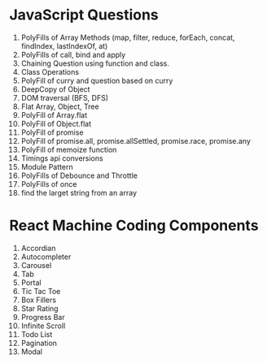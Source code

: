 # JavaScript Questions
1. PolyFills of Array Methods (map, filter, reduce, forEach, concat, findIndex, lastIndexOf, at)
2. PolyFills of call, bind and apply
3. Chaining Question using function and class.
4. Class Operations
5. PolyFill of curry and question based on curry
6. DeepCopy of Object
7. DOM traversal (BFS, DFS)
8. Flat Array, Object, Tree
9. PolyFill of Array.flat
10. PolyFill of Object.flat
11. PolyFill of promise
12. PolyFill of promise.all, promise.allSettled, promise.race, promise.any
13. PolyFill of memoize function
14. Timings api conversions
15. Module Pattern
16. PolyFills of Debounce and Throttle
17. PolyFills of once
18. find the larget string from an array


# React Machine Coding Components

1. Accordian
2. Autocompleter
3. Carousel
4. Tab
5. Portal
6. Tic Tac Toe
7. Box Fillers
8. Star Rating
9. Progress Bar
10. Infinite Scroll
11. Todo List
12. Pagination
13. Modal
